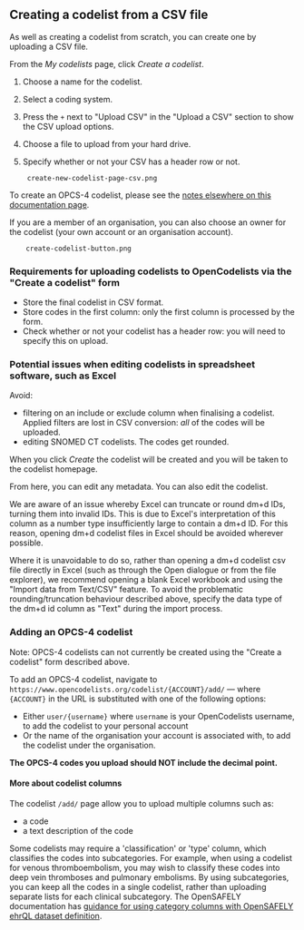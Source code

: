 ## Creating a codelist from a CSV file

As well as creating a codelist from scratch, you can create one by uploading a CSV file.

From the _My codelists_ page, click _Create a codelist_.

1. Choose a name for the codelist.
1. Select a coding system.
1. Press the `+` next to "Upload CSV" in the "Upload a CSV" section to show the CSV upload options.
1. Choose a file to upload from your hard drive.
1. Specify whether or not your CSV has a header row or not.

        create-new-codelist-page-csv.png

To create an OPCS-4 codelist, please see the [notes elsewhere on this documentation page](#adding-an-opcs-4-codelist).

If you are a member of an organisation, you can also choose an owner for the codelist (your own account or an organisation account).

        create-codelist-button.png

### Requirements for uploading codelists to OpenCodelists via the "Create a codelist" form

* Store the final codelist in CSV format.
* Store codes in the first column: only the first column is processed by the form.
* Check whether or not your codelist has a header row: you will need to specify this on upload.

### Potential issues when editing codelists in spreadsheet software, such as Excel

Avoid:

* filtering on an include or exclude column when finalising a codelist. Applied filters are lost in CSV conversion: *all* of the codes will be uploaded.
* editing SNOMED CT codelists. The codes get rounded.

When you click _Create_ the codelist will be created and you will be taken to the codelist homepage.

From here, you can edit any metadata.
You can also edit the codelist.

We are aware of an issue whereby Excel can truncate or round dm+d IDs, turning them into invalid IDs. This is due to Excel's interpretation of this column as a number type insufficiently large to contain a dm+d ID. For this reason, opening dm+d codelist files in Excel should be avoided wherever possible.

Where it is unavoidable to do so, rather than opening a dm+d codelist csv file directly in Excel (such as through the Open dialogue or from the file explorer), we recommend opening a blank Excel workbook and using the "Import data from Text/CSV" feature. To avoid the problematic rounding/truncation behaviour described above, specify the data type of the dm+d id column as "Text" during the import process.

### Adding an OPCS-4 codelist

Note: OPCS-4 codelists can not currently be created using the "Create a codelist" form described above.

To add an OPCS-4 codelist, navigate to `https://www.opencodelists.org/codelist/{ACCOUNT}/add/` — where `{ACCOUNT}` in the URL is substituted with one of the following options:

* Either `user/{username}` where `username` is your OpenCodelists username, to add the codelist to your personal account
* Or the name of the organisation your account is associated with, to add the codelist under the organisation.

**The OPCS-4 codes you upload should NOT include the decimal point.**

#### More about codelist columns

The codelist `/add/` page allow you to upload multiple columns such as:

* a code
* a text description of the code

Some codelists may require a 'classification' or 'type' column, which classifies the codes into subcategories. For example, when using a codelist for venous thromboembolism, you may wish to classify these codes into deep vein thromboses and pulmonary embolisms. By using subcategories, you can keep all the codes in a single codelist, rather than uploading separate lists for each clinical subcategory. The OpenSAFELY documentation has [guidance for using category columns with OpenSAFELY ehrQL dataset definition](https://docs.opensafely.org/ehrql/how-to/examples/#using-codelists-with-category-columns).
